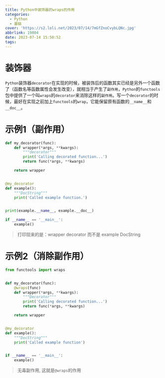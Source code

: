 ```yaml
---
title: Python中装饰器的wraps的作用
categories:
  - Python
  - 基础
cover: 'https://s2.loli.net/2023/07/14/7mGfZnoCvybLQNc.jpg'
abbrlink: 19804
date: 2023-07-14 15:50:52
tags:
---
```


# 装饰器
`Python`装饰器`decorator`在实现的时候，被装饰后的函数其实已经是另外一个函数了（函数名等函数属性会发生改变），就相当于产生了`副作用`，`Python`的`functools`包中提供了一个叫`wraps`的`decorator`来消除这样的`副作用`。写一个`decorator`的时候，最好在实现之前加上`functools`的`wrap`，它能保留原有函数的`__name__`和`__doc__`。

# 示例1（副作用）
```python
def my_decorator(func):
    def wrapper(*args, **kwargs):
        """decorator"""
        print('Calling decorated function...')
        return func(*args, **kwargs)

    return wrapper


@my_decorator
def example():
    """DocString"""
    print('Called example function.')


print(example.__name__, example.__doc__)

if __name__ == '__main__':
    example()

```
> 打印现来的是：wrapper decorator 而不是 example DocString

# 示例2（消除副作用）
```python
from functools import wraps


def my_decorator(func):
    @wraps(func)
    def wrapper(*args, **kwargs):
        """Decorator"""
        print('Calling decorated function...')
        return func(*args, **kwargs)

    return wrapper


@my_decorator
def example():
    """DocString"""
    print('Called example function')


if __name__ == '__main__':
    example()

```

> 无毒副作用, 这就是`@wraps`的作用